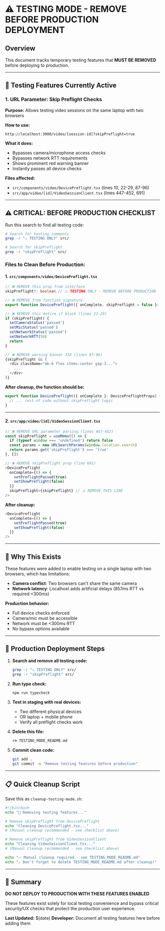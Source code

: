 # ⚠️ TESTING MODE - REMOVE BEFORE PRODUCTION DEPLOYMENT

## Overview
This document tracks temporary testing features that **MUST BE REMOVED** before deploying to production.

---

## 🔧 Testing Features Currently Active

### 1. **URL Parameter: Skip Preflight Checks**

**Purpose:** Allows testing video sessions on the same laptop with two browsers

**How to use:**
```
http://localhost:3000/video/[session-id]?skipPreflight=true
```

**What it does:**
- Bypasses camera/microphone access checks
- Bypasses network RTT requirements
- Shows prominent red warning banner
- Instantly passes all device checks

**Files affected:**
- `src/components/video/DevicePreflight.tsx` (lines 10, 22-29, 87-96)
- `src/app/video/[id]/VideoSessionClient.tsx` (lines 447-452, 691)

---

## ⚠️ CRITICAL: BEFORE PRODUCTION CHECKLIST

Run this search to find all testing code:

```bash
# Search for testing comments
grep -r "⚠️ TESTING ONLY" src/

# Search for skipPreflight
grep -r "skipPreflight" src/
```

### Files to Clean Before Production:

#### 1. `src/components/video/DevicePreflight.tsx`
```typescript
// ❌ REMOVE this prop from interface
skipPreflight?: boolean // ⚠️ TESTING ONLY - REMOVE BEFORE PRODUCTION

// ❌ REMOVE from function signature
export function DevicePreflight({ onComplete, skipPreflight = false }: DevicePreflightProps)

// ❌ REMOVE this entire if block (lines 22-29)
if (skipPreflight) {
  setCameraStatus('passed')
  setMicStatus('passed')
  setNetworkStatus('passed')
  setNetworkRTT(50)
  return
}

// ❌ REMOVE warning banner JSX (lines 87-96)
{skipPreflight && (
  <div className="mb-6 flex items-center gap-3...">
    ...
  </div>
)}
```

**After cleanup, the function should be:**
```typescript
export function DevicePreflight({ onComplete }: DevicePreflightProps) {
  // ... rest of code without skipPreflight logic
}
```

---

#### 2. `src/app/video/[id]/VideoSessionClient.tsx`
```typescript
// ❌ REMOVE URL parameter parsing (lines 447-452)
const skipPreflight = useMemo(() => {
  if (typeof window === 'undefined') return false
  const params = new URLSearchParams(window.location.search)
  return params.get('skipPreflight') === 'true'
}, [])

// ❌ REMOVE skipPreflight prop (line 691)
<DevicePreflight
  onComplete={() => {
    setPreflightPassed(true)
    setShowPreflight(false)
  }}
  skipPreflight={skipPreflight} // ⚠️ REMOVE THIS LINE
/>
```

**After cleanup:**
```typescript
<DevicePreflight
  onComplete={() => {
    setPreflightPassed(true)
    setShowPreflight(false)
  }}
/>
```

---

## 🧪 Why This Exists

These features were added to enable testing on a single laptop with two browsers, which has limitations:
- **Camera conflict**: Two browsers can't share the same camera
- **Network latency**: Localhost adds artificial delays (857ms RTT vs required <300ms)

**Production behavior:**
- Full device checks enforced
- Camera/mic must be accessible
- Network must be <300ms RTT
- No bypass options available

---

## 🚨 Production Deployment Steps

1. **Search and remove all testing code:**
   ```bash
   grep -r "⚠️ TESTING ONLY" src/
   grep -r "skipPreflight" src/
   ```

2. **Run type check:**
   ```bash
   npm run typecheck
   ```

3. **Test in staging with real devices:**
   - Two different physical devices
   - OR laptop + mobile phone
   - Verify all preflight checks work

4. **Delete this file:**
   ```bash
   rm TESTING_MODE_README.md
   ```

5. **Commit clean code:**
   ```bash
   git add .
   git commit -m "Remove testing features before production"
   ```

---

## 📋 Quick Cleanup Script

Save this as `cleanup-testing-mode.sh`:

```bash
#!/bin/bash
echo "🧹 Removing testing features..."

# Remove skipPreflight from DevicePreflight
echo "Cleaning DevicePreflight.tsx..."
# (Manual cleanup recommended - see checklist above)

# Remove skipPreflight from VideoSessionClient
echo "Cleaning VideoSessionClient.tsx..."
# (Manual cleanup recommended - see checklist above)

echo "✅ Manual cleanup required - see TESTING_MODE_README.md"
echo "⚠️ Don't forget to delete TESTING_MODE_README.md after cleanup!"
```

---

## 🎯 Summary

**DO NOT DEPLOY TO PRODUCTION WITH THESE FEATURES ENABLED**

These features exist solely for local testing convenience and bypass critical security/UX checks that protect the production user experience.

**Last Updated:** $(date)
**Developer:** Document all testing features here before adding them
